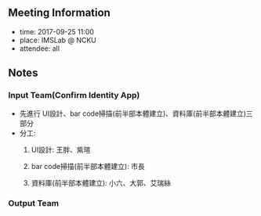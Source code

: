 ## Meeting Information

- time: 2017-09-25 11:00
- place: IMSLab @ NCKU
- attendee: all

## Notes

### Input Team(Confirm Identity App)
- 先進行 UI設計、bar code掃描(前半部本體建立)、資料庫(前半部本體建立)三部分
- 分工:  
  1. UI設計: 王胖、紫瑄
  
  2. bar code掃描(前半部本體建立): 市長
  
  3. 資料庫(前半部本體建立): 小六、大郭、艾瑞絲

### Output Team
